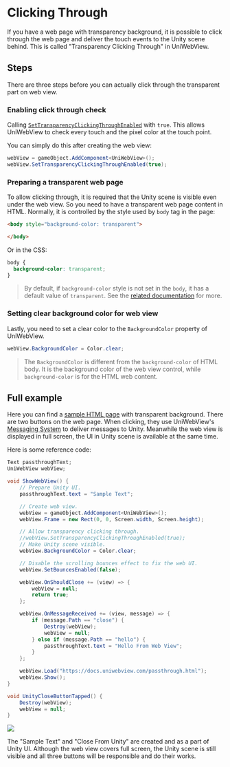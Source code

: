 # Clicking Through

If you have a web page with transparency background, it is possible to click through the web page and deliver the touch events to the Unity scene behind. This is called "Transparency Clicking Through" in UniWebView.

## Steps

There are three steps before you can actually click through the transparent part on web view.

### Enabling click through check

Calling [`SetTransparencyClickingThroughEnabled`](/api/#settransparencyclickingthroughenabled) with `true`. This allows UniWebView to check every touch and the pixel color at the touch point. 

You can simply do this after creating the web view:

```csharp
webView = gameObject.AddComponent<UniWebView>();
webView.SetTransparencyClickingThroughEnabled(true);
```

### Preparing a transparent web page

To allow clicking through, it is required that the Unity scene is visible even under the web view. So you need to have a transparent web page content in HTML. Normally, it is controlled by the style used by `body` tag in the page:

```html
<body style="background-color: transparent">

</body>
```

Or in the CSS:

```css
body {
  background-color: transparent;
}
```

> By default, if `background-color` style is not set in the `body`, it has a default value of `transparent`. See the [related documentation](https://www.w3schools.com/cssref/pr_background-color.asp) for more.

### Setting clear background color for web view

Lastly, you need to set a clear color to the `BackgroundColor` property of UniWebView.

```csharp
webView.BackgroundColor = Color.clear;
```

> The `BackgroundColor` is different from the `background-color` of HTML body. It is the background color of the web view control, while `background-color` is for the HTML web content.

## Full example

Here you can find a [sample HTML page](/passthrough.html.zip) with transparent background. There are two buttons on the web page. When clicking, they use UniWebView's [Messaging System](/guide/messaging-system.html) to deliver messages to Unity. Meanwhile the web view is displayed in full screen, the UI in Unity scene is available at the same time.

Here is some reference code:

```csharp
Text passthroughText;
UniWebView webView;

void ShowWebView() {
    // Prepare Unity UI.
    passthroughText.text = "Sample Text";

    // Create web view.
    webView = gameObject.AddComponent<UniWebView>();
    webView.Frame = new Rect(0, 0, Screen.width, Screen.height);

    // Allow transparency clicking through.
    //webView.SetTransparencyClickingThroughEnabled(true);
    // Make Unity scene visible.
    webView.BackgroundColor = Color.clear;

    // Disable the scrolling bounces effect to fix the web UI.
    webView.SetBouncesEnabled(false);

    webView.OnShouldClose += (view) => {
        webView = null;
        return true;
    };

    webView.OnMessageReceived += (view, message) => {
        if (message.Path == "close") {
            Destroy(webView);
            webView = null;
        } else if (message.Path == "hello") {
            passthroughText.text = "Hello From Web View";
        }
    };

    webView.Load("https://docs.uniwebview.com/passthrough.html");
    webView.Show();
}

void UnityCloseButtonTapped() {
    Destroy(webView);
    webView = null;
}
```

![](/images/passthrough.jpg)

The "Sample Text" and "Close From Unity" are created and as a part of Unity UI.
Although the web view covers full screen, the Unity scene is still visible and all three buttons will be responsible and do their works.
